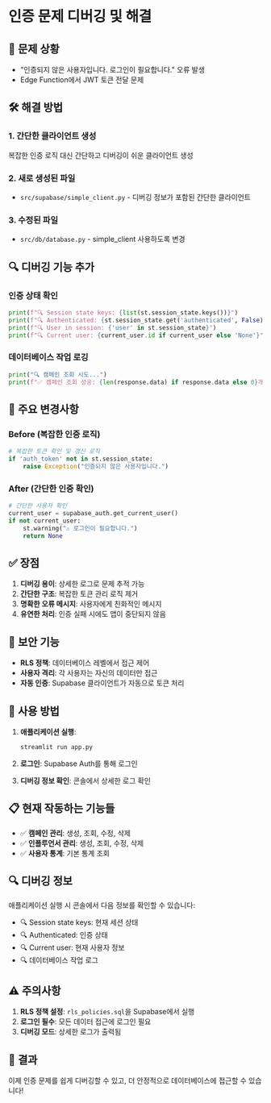 # 인증 문제 디버깅 및 해결

## 🔧 **문제 상황**
- "인증되지 않은 사용자입니다. 로그인이 필요합니다." 오류 발생
- Edge Function에서 JWT 토큰 전달 문제

## 🛠️ **해결 방법**

### **1. 간단한 클라이언트 생성**
복잡한 인증 로직 대신 간단하고 디버깅이 쉬운 클라이언트 생성

### **2. 새로 생성된 파일**
- `src/supabase/simple_client.py` - 디버깅 정보가 포함된 간단한 클라이언트

### **3. 수정된 파일**
- `src/db/database.py` - simple_client 사용하도록 변경

## 🔍 **디버깅 기능 추가**

### **인증 상태 확인**
```python
print(f"🔍 Session state keys: {list(st.session_state.keys())}")
print(f"🔍 Authenticated: {st.session_state.get('authenticated', False)}")
print(f"🔍 User in session: {'user' in st.session_state}")
print(f"🔍 Current user: {current_user.id if current_user else 'None'}")
```

### **데이터베이스 작업 로깅**
```python
print("🔍 캠페인 조회 시도...")
print(f"✅ 캠페인 조회 성공: {len(response.data) if response.data else 0}개")
```

## 🎯 **주요 변경사항**

### **Before (복잡한 인증 로직)**
```python
# 복잡한 토큰 확인 및 갱신 로직
if 'auth_token' not in st.session_state:
    raise Exception("인증되지 않은 사용자입니다.")
```

### **After (간단한 인증 확인)**
```python
# 간단한 사용자 확인
current_user = supabase_auth.get_current_user()
if not current_user:
    st.warning("⚠️ 로그인이 필요합니다.")
    return None
```

## ✅ **장점**

1. **디버깅 용이**: 상세한 로그로 문제 추적 가능
2. **간단한 구조**: 복잡한 토큰 관리 로직 제거
3. **명확한 오류 메시지**: 사용자에게 친화적인 메시지
4. **유연한 처리**: 인증 실패 시에도 앱이 중단되지 않음

## 🔐 **보안 기능**

- **RLS 정책**: 데이터베이스 레벨에서 접근 제어
- **사용자 격리**: 각 사용자는 자신의 데이터만 접근
- **자동 인증**: Supabase 클라이언트가 자동으로 토큰 처리

## 🚀 **사용 방법**

1. **애플리케이션 실행**:
   ```bash
   streamlit run app.py
   ```

2. **로그인**: Supabase Auth를 통해 로그인

3. **디버깅 정보 확인**: 콘솔에서 상세한 로그 확인

## 📋 **현재 작동하는 기능들**

- ✅ **캠페인 관리**: 생성, 조회, 수정, 삭제
- ✅ **인플루언서 관리**: 생성, 조회, 수정, 삭제
- ✅ **사용자 통계**: 기본 통계 조회

## 🔍 **디버깅 정보**

애플리케이션 실행 시 콘솔에서 다음 정보를 확인할 수 있습니다:

- 🔍 Session state keys: 현재 세션 상태
- 🔍 Authenticated: 인증 상태
- 🔍 Current user: 현재 사용자 정보
- 🔍 데이터베이스 작업 로그

## ⚠️ **주의사항**

1. **RLS 정책 설정**: `rls_policies.sql`을 Supabase에서 실행
2. **로그인 필수**: 모든 데이터 접근에 로그인 필요
3. **디버깅 모드**: 상세한 로그가 출력됨

## 🎉 **결과**

이제 인증 문제를 쉽게 디버깅할 수 있고, 더 안정적으로 데이터베이스에 접근할 수 있습니다!

